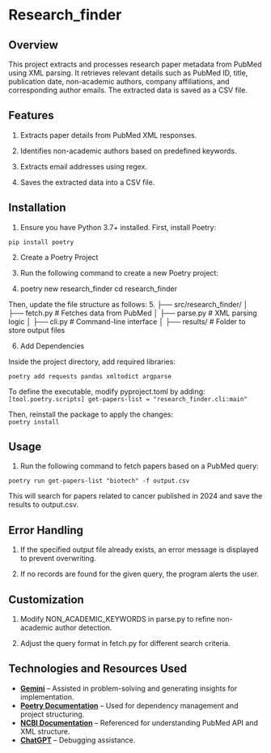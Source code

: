 # Research_finder
## Overview

This project extracts and processes research paper metadata from PubMed using XML parsing. It retrieves relevant details such as PubMed ID, title, publication date, non-academic authors, company affiliations, and corresponding author emails. The extracted data is saved as a CSV file.

## Features

1. Extracts paper details from PubMed XML responses.

2. Identifies non-academic authors based on predefined keywords.

3. Extracts email addresses using regex.

4. Saves the extracted data into a CSV file.

## Installation

1. Ensure you have Python 3.7+ installed. First, install Poetry: 

`pip install poetry`

2. Create a Poetry Project

3. Run the following command to create a new Poetry project:

4. poetry new research_finder
cd research_finder

Then, update the file structure as follows:
5. 
├── src/research_finder/
│   ├── fetch.py          # Fetches data from PubMed
│   ├── parse.py          # XML parsing logic
│   ├── cli.py            # Command-line interface
│   ├── results/          # Folder to store output files

6. Add Dependencies

Inside the project directory, add required libraries:

`poetry add requests pandas xmltodict argparse`    

To define the executable, modify pyproject.toml by adding:   
`[tool.poetry.scripts]
get-papers-list = "research_finder.cli:main"`    

Then, reinstall the package to apply the changes:  
`poetry install`  

## Usage

1. Run the following command to fetch papers based on a PubMed query:

`poetry run get-papers-list "biotech" -f output.csv`

This will search for papers related to cancer published in 2024 and save the results to output.csv.

## Error Handling

1. If the specified output file already exists, an error message is displayed to prevent overwriting.

2. If no records are found for the given query, the program alerts the user.

## Customization

1. Modify NON_ACADEMIC_KEYWORDS in parse.py to refine non-academic author detection.

2. Adjust the query format in fetch.py for different search criteria.

## Technologies and Resources Used

- **[Gemini](https://deepmind.google/technologies/gemini/)** – Assisted in problem-solving and generating insights for implementation.
- **[Poetry Documentation](https://python-poetry.org/docs/)** – Used for dependency management and project structuring.
- **[NCBI Documentation](https://www.ncbi.nlm.nih.gov/home/develop/api/)** – Referenced for understanding PubMed API and XML structure.
- **[ChatGPT](https://openai.com/chatgpt)** – Debugging assistance.

